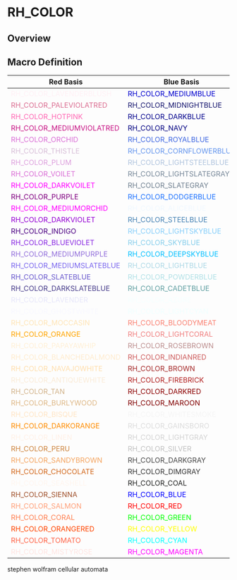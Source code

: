 # RH_COLOR

## Overview





## Macro Definition

| Red Basis                                             | Blue Basis                                           | Green Basis                                             |
| ----------------------------------------------------- | ---------------------------------------------------- | ------------------------------------------------------- |
| <font color="#fff0f5">RH_COLOR_LAVENDERBLUSH  </font> | <font color="#    cd">RH_COLOR_MEDIUMBLUE    </font> | <font color="#  ffff">RH_COLOR_AQUA             </font> |
| <font color="#db7093">RH_COLOR_PALEVIOLATRED  </font> | <font color="#191970">RH_COLOR_MIDNIGHTBLUE  </font> | <font color="#  ced1">RH_COLOR_DARKTURQUOISE    </font> |
| <font color="#ff69b4">RH_COLOR_HOTPINK        </font> | <font color="#    8b">RH_COLOR_DARKBLUE      </font> | <font color="#2f4f4f">RH_COLOR_DARKSLATEGRAY    </font> |
| <font color="#c71585">RH_COLOR_MEDIUMVIOLATRED</font> | <font color="#    80">RH_COLOR_NAVY          </font> | <font color="#  8b8b">RH_COLOR_DARKCYAN         </font> |
| <font color="#da70d6">RH_COLOR_ORCHID         </font> | <font color="#4169e1">RH_COLOR_ROYALBLUE     </font> | <font color="#  8080">RH_COLOR_TEAL             </font> |
| <font color="#d8bfd8">RH_COLOR_THISTLE        </font> | <font color="#6495ed">RH_COLOR_CORNFLOWERBLUE</font> | <font color="#48d1cc">RH_COLOR_MEDIUMTURQUOISE  </font> |
| <font color="#dda0dd">RH_COLOR_PLUM           </font> | <font color="#b0c4de">RH_COLOR_LIGHTSTEELBLUE</font> | <font color="#20b2aa">RH_COLOR_LIGHTSEEGREEN    </font> |
| <font color="#da70d6">RH_COLOR_VOILET         </font> | <font color="#778899">RH_COLOR_LIGHTSLATEGRAY</font> | <font color="#40e0d0">RH_COLOR_TURQUOISE        </font> |
| <font color="#ff00ff">RH_COLOR_DARKVOILET     </font> | <font color="#708090">RH_COLOR_SLATEGRAY     </font> | <font color="#7fffd4">RH_COLOR_AQUAMARINE       </font> |
| <font color="#800080">RH_COLOR_PURPLE         </font> | <font color="#1e72ff">RH_COLOR_DODGERBLUE    </font> | <font color="#66cdaa">RH_COLOR_MEDIUMAQUAMARINE </font> |
| <font color="#ff00ff">RH_COLOR_MEDIUMORCHID   </font> | <font color="#f0f8ff">RH_COLOR_ALICEBLUE     </font> | <font color="#  fa9a">RH_COLOR_MEDIUMSPRINGGREEN</font> |
| <font color="#9400d3">RH_COLOR_DARKVIOLET     </font> | <font color="#4682b4">RH_COLOR_STEELBLUE     </font> | <font color="#  ff7f">RH_COLOR_SPRINGGREEN      </font> |
| <font color="#4b0082">RH_COLOR_INDIGO         </font> | <font color="#87cefa">RH_COLOR_LIGHTSKYBLUE  </font> | <font color="#3cb371">RH_COLOR_MEDIUMSEEGREEN   </font> |
| <font color="#8a2be2">RH_COLOR_BLUEVIOLET     </font> | <font color="#87ceeb">RH_COLOR_SKYBLUE       </font> | <font color="#2e8b57">RH_COLOR_SEEGREEN         </font> |
| <font color="#9370db">RH_COLOR_MEDIUMPURPLE   </font> | <font color="#  bfff">RH_COLOR_DEEPSKYBLUE   </font> | <font color="#90ee90">RH_COLOR_LIGHTGREEN       </font> |
| <font color="#7b68ee">RH_COLOR_MEDIUMSLATEBLUE</font> | <font color="#add8e6">RH_COLOR_LIGHTBLUE     </font> | <font color="#98fb98">RH_COLOR_PALEGREEN        </font> |
| <font color="#6a5acd">RH_COLOR_SLATEBLUE      </font> | <font color="#b0e0e6">RH_COLOR_POWDERBLUE    </font> | <font color="#8fbc8f">RH_COLOR_DARKSEEGREEN     </font> |
| <font color="#483d8b">RH_COLOR_DARKSLATEBLUE  </font> | <font color="#5f9ea0">RH_COLOR_CADETBLUE     </font> | <font color="#32cd32">RH_COLOR_LIME             </font> |
| <font color="#e6e6fa">RH_COLOR_LAVENDER       </font> | <font color="#f5ffff">RH_COLOR_AZURE         </font> | <font color="#7fff00">RH_COLOR_CHARTREUSE       </font> |
| <font color="#f8f8ff">RH_COLOR_GHOSTWHITE     </font> | <font color="#f0ffff">RH_COLOR_LIGHTCYAN     </font> | <font color="#afeeee">RH_COLOR_PALETURQUOISE    </font> |
| <font color="#ffe4b5">RH_COLOR_MOCCASIN       </font> | <font color="#fa8072">RH_COLOR_BLOODYMEAT    </font> | <font color="#228b22">RH_COLOR_FORESTGREEN      </font> |
| <font color="#ffa500">RH_COLOR_ORANGE         </font> | <font color="#f08080">RH_COLOR_LIGHTCORAL    </font> | <font color="#7cfc00">RH_COLOR_LAWNGREEN        </font> |
| <font color="#ffefd5">RH_COLOR_PAPAYAWHIP     </font> | <font color="#bc8f8f">RH_COLOR_ROSEBROWN     </font> | <font color="#adff2f">RH_COLOR_GREENYELLOW      </font> |
| <font color="#ffebcd">RH_COLOR_BLANCHEDALMOND </font> | <font color="#cd5c5c">RH_COLOR_INDIANRED     </font> | <font color="#556b2f">RH_COLOR_DARKOLIVEGREEN   </font> |
| <font color="#ffdead">RH_COLOR_NAVAJOWHITE    </font> | <font color="#a52a2a">RH_COLOR_BROWN         </font> | <font color="#9acd32">RH_COLOR_YELLOWGREEN      </font> |
| <font color="#faebd7">RH_COLOR_ANTIQUEWHITE   </font> | <font color="#b22222">RH_COLOR_FIREBRICK     </font> | <font color="#228b22">RH_COLOR_OLIVEDRAB        </font> |
| <font color="#d2b48c">RH_COLOR_TAN            </font> | <font color="#8b0000">RH_COLOR_DARKRED       </font> | <font color="#f5f5dc">RH_COLOR_BEIGE            </font> |
| <font color="#deb887">RH_COLOR_BURLYWOOD      </font> | <font color="#800000">RH_COLOR_MAROON        </font> | <font color="#228b22">RH_COLOR_LIGHTRODYELLOW   </font> |
| <font color="#ffe4c4">RH_COLOR_BISQUE         </font> | <font color="#f5f5f5">RH_COLOR_WHITESMOKE    </font> | <font color="#fffff0">RH_COLOR_IVORY            </font> |
| <font color="#ff8c00">RH_COLOR_DARKORANGE     </font> | <font color="#dcdcdc">RH_COLOR_GAINSBORO     </font> | <font color="#808000">RH_COLOR_OLIVE            </font> |
| <font color="#fff0e6">RH_COLOR_LINEN          </font> | <font color="#d3d3d3">RH_COLOR_LIGHTGRAY     </font> | <font color="#bdb76b">RH_COLOR_DARKKHAKI        </font> |
| <font color="#cd853f">RH_COLOR_PERU           </font> | <font color="#c0c0c0">RH_COLOR_SILVER        </font> | <font color="#fffacd">RH_COLOR_LEMONCHIFFON     </font> |
| <font color="#f4a460">RH_COLOR_SANDYBROWN     </font> | <font color="#494949">RH_COLOR_DARKGRAY      </font> | <font color="#eee8aa">RH_COLOR_PALEGOLDROD      </font> |
| <font color="#d2691e">RH_COLOR_CHOCOLATE      </font> | <font color="#363636">RH_COLOR_DIMGRAY       </font> | <font color="#f0e68c">RH_COLOR_KHAKI            </font> |
| <font color="#fff5ee">RH_COLOR_SEASHELL       </font> | <font color="#222322">RH_COLOR_COAL          </font> | <font color="#ffd700">RH_COLOR_GOLDEN           </font> |
| <font color="#a0522d">RH_COLOR_SIENNA         </font> | <font color="#    ff">RH_COLOR_BLUE          </font> | <font color="#fff8dc">RH_COLOR_CORNMILK         </font> |
| <font color="#ffa07a">RH_COLOR_SALMON         </font> | <font color="#ff0000">RH_COLOR_RED           </font> | <font color="#daa520">RH_COLOR_GOLDROD          </font> |
| <font color="#ff7f50">RH_COLOR_CORAL          </font> | <font color="#  ff00">RH_COLOR_GREEN         </font> | <font color="#b8860b">RH_COLOR_DARKGOLDROD      </font> |
| <font color="#ff4500">RH_COLOR_ORANGERED      </font> | <font color="#ffff00">RH_COLOR_YELLOW        </font> | <font color="#fffaf0">RH_COLOR_FLORALWHITE      </font> |
| <font color="#ff6347">RH_COLOR_TOMATO         </font> | <font color="#  ffff">RH_COLOR_CYAN          </font> | <font color="#fdf5e6">RH_COLOR_OLDLACE          </font> |
| <font color="#ffe4e1">RH_COLOR_MISTYROSE      </font> | <font color="#ff00ff">RH_COLOR_MAGENTA       </font> | <font color="#f5deb3">RH_COLOR_WHEAT            </font> |



stephen wolfram cellular automata











